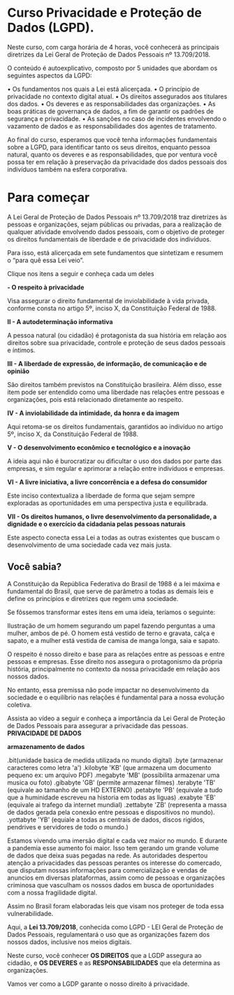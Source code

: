 # Curso Privacidade e Proteção de Dados (LGPD).

Neste curso, com carga horária de 4 horas, você conhecerá as principais diretrizes da Lei Geral de Proteção de Dados Pessoais nº 13.709/2018.

O conteúdo é autoexplicativo, composto por 5 unidades que abordam os seguintes aspectos da LGPD:

•  Os fundamentos nos quais a Lei está alicerçada.
•  O princípio de privacidade no contexto digital atual.
•  Os direitos assegurados aos titulares dos dados.
•  Os deveres e as responsabilidades das organizações. 
•  As boas práticas de governança de dados, a fim de garantir os padrões de segurança e privacidade.
•  As sanções no caso de incidentes envolvendo o vazamento de dados e as responsabilidades dos agentes de tratamento. 

Ao final do curso, esperamos que você tenha informações fundamentais sobre a LGPD, para identificar tanto os seus direitos, enquanto pessoa natural, quanto os deveres e as responsabilidades, que por ventura você possa ter em relação à preservação da privacidade dos dados pessoais dos indivíduos também na esfera corporativa.

# Para começar

A Lei Geral de Proteção de Dados Pessoais nº 13.709/2018 traz diretrizes às pessoas e organizações, sejam públicas ou privadas, para a realização de qualquer atividade envolvendo dados pessoais, com o objetivo de proteger os direitos fundamentais de liberdade e de privacidade dos indivíduos.

Para isso, está alicerçada em sete fundamentos que sintetizam e resumem o “para quê essa Lei veio”.

Clique nos itens a seguir e conheça cada um deles

**- O respeito à privacidade**

Visa assegurar o direito fundamental de inviolabilidade à vida privada, conforme consta no artigo 5º, inciso X, da Constituição Federal de 1988.

**II - A autodeterminação informativa**

A pessoa natural (ou cidadão) é protagonista da sua história em relação aos direitos sobre sua privacidade, controle e proteção de seus dados pessoais e íntimos.

**III - A liberdade de expressão, de informação, de comunicação e de opinião**

São direitos também previstos na Constituição brasileira. Além disso, esse item pode ser entendido como uma liberdade nas relações entre pessoas e organizações, pois está relacionado diretamente ao respeito.

**IV - A inviolabilidade da intimidade, da honra e da imagem**

Aqui retoma-se os direitos fundamentais, garantidos ao indivíduo no artigo 5º, inciso X, da Constituição Federal de 1988.

**V - O desenvolvimento econômico e tecnológico e a inovação**

A ideia aqui não é burocratizar ou dificultar o uso dos dados por parte das empresas, e sim regular e aprimorar a relação entre indivíduos e empresas.

**VI - A livre iniciativa, a livre concorrência e a defesa do consumidor**

Este inciso contextualiza a liberdade de forma que sejam sempre exploradas as oportunidades em uma perspectiva justa e equilibrada.

**VII - Os direitos humanos, o livre desenvolvimento da personalidade, a dignidade e o exercício da cidadania pelas pessoas naturais**

Este aspecto conecta essa Lei a todas as outras existentes que buscam o desenvolvimento de uma sociedade cada vez mais justa.

## Você sabia?

A Constituição da República Federativa do Brasil de 1988 é a lei máxima e fundamental do Brasil, que serve de parâmetro a todas as demais leis e define os princípios e diretrizes que regem uma sociedade.

Se fôssemos transformar estes itens em uma ideia, teríamos o seguinte:

Ilustração de um homem segurando um papel fazendo perguntas a uma mulher, ambos de pé. O homem está vestido de terno e gravata, calça e sapato, e a mulher está vestida de camisa de manga longa, saia e sapato.

O respeito é nosso direito e base para as relações entre as pessoas e entre pessoas e empresas. Esse direito nos assegura o protagonismo da própria história, principalmente no contexto da nossa privacidade em relação aos nossos dados.

No entanto, essa premissa não pode impactar no desenvolvimento da sociedade e o equilíbrio nas relações é fundamental para a nossa evolução coletiva.

Assista ao vídeo a seguir e conheça a importância da Lei Geral de Proteção de Dados Pessoais para assegurar a privacidade das pessoas. **PRIVACIDADE DE DADOS**

**armazenamento de dados**

.bit(unidade basica de medida utilizada no mundo digital)
.byte (armazenar caracteres como letra 'a')
.kilobyte 'KB' (que armazena um documento pequeno ex: um arquivo PDF)
.megabyte 'MB' (possibilita armazenar uma musica ou foto)
.gibabyte 'GB' (permite armazenar filmes)
.terabyte 'TB' (equivale ao tamanho de um HD EXTERNO)
.petabyte 'PB' (equivale a tudo que a huminidade escreveu na historia em todas as liguas)
.exabyte 'EB' (equivale ai trafego da internet mundial)
.zettabyte 'ZB' (representa a massa de dados gerada pela conexão entre pessoas e dispositivos no mundo).
.yottabyte 'YB' (equiale a todas as centrais de dados, discos rigidos, pendrives e servidores de todo o mundo.)

Estamos vivendo uma imersão digital e cada vez maior no mundo. E durante a pandemia esse aumento foi maior. Isso tem gerando um grande volume de dados que deixa suas pegadas na rede. As autoridades despertou atenção a privacidades das pessoas perantes os interesse do comercado, que disputam nossas informações para comercialização e vendas de anuncios em diversas plataformas, assim como de pessoas e organizações criminosa que vasculham os nossos dados em busca de oportunidades com a nossa fragilidade digital.

Assim no Brasil foram elaboradas leis que visam nos proteger de toda essa vulnerabilidade.

Aqui, a **Lei 13.709/2018**, conhecida como LGPD - LEI Geral de Proteção de Dados Pessoais, regulamentará o uso que as organizações fazem dos nossos dados, inclusive nos meios digitais.

Neste curso, você conhecer **OS DIREITOS** que a LGDP assegura ao cidadão, e **OS DEVERES** e as **RESPONSABILIDADES** que ela determina as organizações.

Vamos ver como a LGDP garante o nosso direito á privacidade.
